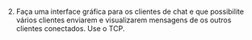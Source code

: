 2) Faça uma interface gráfica para os clientes de chat e que possibilite vários
clientes enviarem e visualizarem mensagens de os outros clientes conectados. Use
o TCP.
